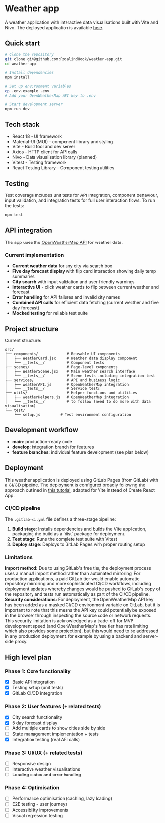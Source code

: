 # Weather app

A weather application with interactive data visualisations built with Vite and Nivo. The deployed application is available [here](https://rosalindhook.gitlab.io/weather-app/).

## Quick start

```bash
# Clone the repository
git clone git@github.com:RosalindHook/weather-app.git
cd weather-app

# Install dependencies
npm install

# Set up environment variables
cp .env.example .env
# Add your OpenWeatherMap API key to .env

# Start development server
npm run dev
```

## Tech stack
* React 18 - UI framework
* Material-UI (MUI) - component library and styling
* Vite - Build tool and dev server
* Axios - HTTP client for API calls
* Nivo - Data visualisation library (planned)
* Vitest - Testing framework
* React Testing Library - Component testing utilities

## Testing
Test coverage includes unit tests for API integration, component behaviour, input validation, and integration tests for full user interaction flows. To run the tests:

```bash
npm test
```
## API integration
The app uses the [OpenWeatherMap API](https://openweathermap.org/api) for weather data.

### Current implementation
- **Current weather data** for any city via search box
- **Five day forecast display** with flip card interaction showing daily temp summaries
- **City search** with input validation and user-friendly warnings
- **Interactive UI** - click weather cards to flip between current weather and forecast
- **Error handling** for API failures and invalid city names
- **Combined API calls** for efficient data fetching (current weather and five day forecast)
- **Mocked testing** for reliable test suite

## Project structure
Current structure:
```
src/
├── components/             # Reusable UI components
│   ├── WeatherCard.jsx     # Weather data display component
│   └── __tests__/          # Component tests
├── scenes/                 # Page-level components
│   ├── WeatherScene.jsx    # Main weather search interface
│   └── __tests__/          # Scene tests including integration test
├── services/               # API and business logic
│   ├── weatherAPI.js       # OpenWeatherMap integration
│   └── __tests__/          # Service tests
├── utils/                  # Helper functions and utilities
│   ├── weatherHelpers.js   # OpenWeatherMap integration
│   └── __tests__/          # to follow (need to do more with data visualisation)
└── test/
    └── setup.js         # Test environment configuration

```
## Development workflow
* **main**: production-ready code
* **develop**: integration branch for features
* **feature branches**: individual feature development (see plan below)

## Deployment
This weather application is deployed using GitLab Pages (from GitLab) with a CI/CD pipeline. The deployment is configured broadly following the approach outlined in [this tutorial](https://www.lafosseacademy.com/insights/student-tutorial-react-and-gitlab-pages/), adapted for Vite instead of Create React App.

### CI/CD pipeline
The `.gitlab-ci.yml` file defines a three-stage pipeline:

1. **Build stage**: Installs dependencies and builds the Vite application, packaging the build as a 'dist' package for deployment.
2. **Test stage**: Runs the complete test suite with Vitest
3. **Deploy stage**: Deploys to GitLab Pages with proper routing setup

### Limitations
**Import method:** Due to using GitLab's free tier, the deployment process uses a manual import method rather than automated mirroring. For production applications, a paid GitLab tier would enable automatic repository mirroring and more sophisticated CI/CD workflows, including deployment updates whereby changes would be pushed to GitLab's copy of the repository and tests run automatically as part of the CI/CD pipeline.
**Security considerations:** For deployment, the OpenWeatherMap API key has been added as a masked CI/CD environment variable on GitLab, but it is important to note that this means the API key could potentially be exposed in the browser through inspecting the source code or network requests. This security limitation is acknowledged as a trade-off for MVP development speed (and OpenWeatherMap's free tier has rate limiting which also provides some protection), but this would need to be addressed in any production deployment, for example by using a backend and server-side proxy.

## High level plan

### Phase 1: Core functionality
- [x] Basic API integration
- [x] Testing setup (unit tests)
- [x] GitLab CI/CD integration

### Phase 2: User features (+ related tests)
- [x] City search functionality
- [x] 5 day forecast display
- [ ] Add multiple cards to show cities side by side
- [ ] State management implementation + tests
- [x] Integration testing (real API calls)

### Phase 3: UI/UX (+ related tests)
- [ ] Responsive design
- [ ] Interactive weather visualisations
- [ ] Loading states and error handling

### Phase 4: Optimisation
- [ ] Performance optimisation (caching, lazy loading)
- [ ] E2E testing - user journeys
- [ ] Accessibility improvements
- [ ] Visual regression testing
